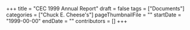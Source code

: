 +++
title = "CEC 1999 Annual Report"
draft = false
tags = ["Documents"]
categories = ["Chuck E. Cheese's"]
pageThumbnailFile = ""
startDate = "1999-00-00"
endDate = ""
contributors = []
+++
